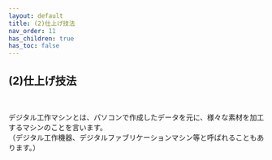 ```yaml
---
layout: default
title: (2)仕上げ技法
nav_order: 11
has_children: true
has_toc: false
---
```


## (2)仕上げ技法
<br>

デジタル工作マシンとは、パソコンで作成したデータを元に、様々な素材を加工するマシンのことを言います。<br>
（デジタル工作機器、デジタルファブリケーションマシン等と呼ばれることもあります。）

<br><br><br>